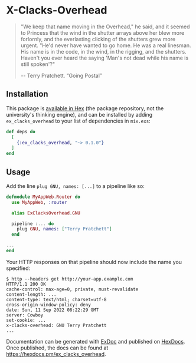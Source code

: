 # X-Clacks-Overhead

> "We keep that name moving in the Overhead," he said, and it seemed to Princess that the wind in the shutter arrays above her blew more forlornly, and the everlasting clicking of the shutters grew more urgent. "He'd never have wanted to go home. He was a real linesman. His name is in the code, in the wind, in the rigging, and the shutters. Haven't you ever heard the saying 'Man's not dead while his name is still spoken'?"
>
> -- Terry Pratchett. “Going Postal”

## Installation
This package is [available in Hex](https://hex.pm/packages/ex_clacks_overhead/0.1.0) (the package repository, not the university's thinking engine), and can be installed
by adding `ex_clacks_overhead` to your list of dependencies in `mix.exs`:

```elixir
def deps do
  [
    {:ex_clacks_overhead, "~> 0.1.0"}
  ]
end
```

## Usage
Add the line `plug GNU, names: [...]` to a pipeline like so:

```elixir
defmodule MyAppWeb.Router do
  use MyAppWeb, :router

  alias ExClacksOverhead.GNU

  pipeline :... do
    plug GNU, names: ["Terry Pratchett"]
  end

...
end
```

Your HTTP responses on that pipeline should now include the name you specified:
```
$ http --headers get http://your-app.example.com
HTTP/1.1 200 OK
cache-control: max-age=0, private, must-revalidate
content-length: ...
content-type: text/html; charset=utf-8
cross-origin-window-policy: deny
date: Sun, 11 Sep 2022 08:22:29 GMT
server: Cowboy
set-cookie: ...
x-clacks-overhead: GNU Terry Pratchett
...
```

Documentation can be generated with [ExDoc](https://github.com/elixir-lang/ex_doc)
and published on [HexDocs](https://hexdocs.pm). Once published, the docs can
be found at <https://hexdocs.pm/ex_clacks_overhead>.

